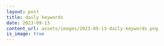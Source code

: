 ```yaml
---
layout: post
title: daily keywords
date: 2023-09-13
content_url: assets/images/2023-09-13-daily-keywords.png
is_image: true
---
```

